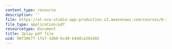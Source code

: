 ```yaml
---
content_type: resource
description: ''
file: https://ol-ocw-studio-app-production.s3.amazonaws.com/courses/6-189-multicore-programming-primer-january-iap-2007/98f306771fa71db06c40b4ddca392402_5F3HVitoWHc.pdf
file_type: application/pdf
resourcetype: Document
title: 3play pdf file
uid: 98f30677-1fa7-1db0-6c40-b4ddca392402
---
```

